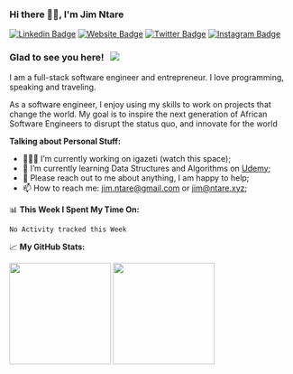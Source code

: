 ### Hi there 👋🏿, I'm Jim Ntare
[![Linkedin Badge](https://img.shields.io/badge/-LinkedIn-0e76a8?style=flat-square&logo=Linkedin&logoColor=white)](https://linkedin.com/in/jimntare)
[![Website Badge](https://img.shields.io/badge/Website-3b5998?style=flat-square&logo=google-chrome&logoColor=white)](https://ntare.xyz/)
[![Twitter Badge](https://img.shields.io/badge/-Twitter-00acee?style=flat-square&logo=Twitter&logoColor=white)](https://twitter.com/JimNtare)
[![Instagram Badge](https://img.shields.io/badge/-Instagram-e4405f?style=flat-square&logo=Instagram&logoColor=white)](https://instagram.com/jim.ntare/)

### Glad to see you here! &nbsp; ![](https://visitor-badge.glitch.me/badge?page_id=Ntare22.Ntare22)

I am a full-stack software engineer and entrepreneur. I love programming, speaking and traveling.

As a software engineer, I enjoy using my skills to work on projects that change the world. My goal is to inspire the next generation of African Software Engineers to disrupt the status quo, and innovate for the world

**Talking about Personal Stuff:**

- 👨🏻‍💻 I’m currently working on igazeti (watch this space);
- 🚀 I’m currently learning Data Structures and Algorithms on [Udemy](https://www.udemy.com/);
- 💬 Please reach out to me about anything, I am happy to help;
- 📫 How to reach me: jim.ntare@gmail.com or jim@ntare.xyz;

📊 **This Week I Spent My Time On:**
<!--START_SECTION:waka-->
```text
No Activity tracked this Week
```
<!--END_SECTION:waka-->

📈 **My GitHub Stats:**
<p>
  <img height="180em" src="https://github-readme-stats.vercel.app/api?username=Ntare22&show_icons=true&hide_border=true&&count_private=true&include_all_commits=true" />
  <img height="180em" src="https://github-readme-stats.vercel.app/api/top-langs/?username=Ntare22&exclude_repo=KNN-Image-Classification&show_icons=true&hide_border=true&layout=compact&langs_count=8"/>
</p>

